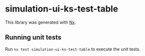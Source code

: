 # simulation-ui-ks-test-table

This library was generated with [Nx](https://nx.dev).

## Running unit tests

Run `nx test simulation-ui-ks-test-table` to execute the unit tests.
